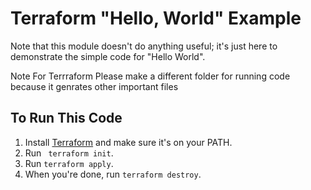 # Terraform "Hello, World" Example

Note that this module doesn't do anything useful; it's just here to demonstrate the simple code for "Hello World".

Note For Terrraform Please make a different folder for running code because it genrates other important files

## To Run This Code

1. Install [Terraform](https://www.terraform.io/) and make sure it's on your PATH.
2. Run ` terraform init`.
3. Run `terraform apply`.
4. When you're done, run `terraform destroy`.